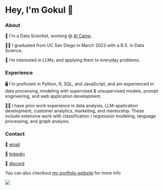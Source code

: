 # Hey, I'm Gokul :wave:

### About

🧰 I'm a Data Scientist, working @ [AI Camp](https://ai-camp.org).  

🧑‍🎓 I graduated from UC San Diego in March 2023 with a B.S. in Data Science. 

🧠 I’m interested in LLMs, and applying them to everyday problems.  

### Experience 

🖥️  I'm proficient in Python, R, SQL, and JavaScript, and am experienced in data processing, modeling with supervised & unsupervised models, prompt engineering, and web application development. 

👨‍🔬 I have prior work experience in data analysis, LLM-application development, customer analytics, marketing, and mentorship. These include extensive work with classification / regression modeling, language processing, and graph analysis. 

### Contact

📧 [email](mailto:gokulprasad125@gmail.com)

👔 [linkedin](https://www.linkedin.com/in/gokul-prasad/)

💬 [discord](https://www.discordapp.com/users/156196603458355202)

You can also checkout [my portfolio website](https://gokulprasad.dev) for more info 

![](https://komarev.com/ghpvc/?username=gprasad125&style=flat)
